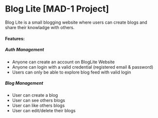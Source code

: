 # Blog Lite [MAD-1 Project]

Blog Lite is a small blogging website where users can create blogs
and share their knowladge with others.

#### Features:

##### Auth Management

- Anyone can create an account on BlogLite Website
- Anyone can login with a valid credential (registered email & password)
- Users can only be able to explore blog feed with valid login

##### Blog Management

- User can create a blog
- User can see others blogs
- User can like others blogs
- User can edit/delete their blogs
